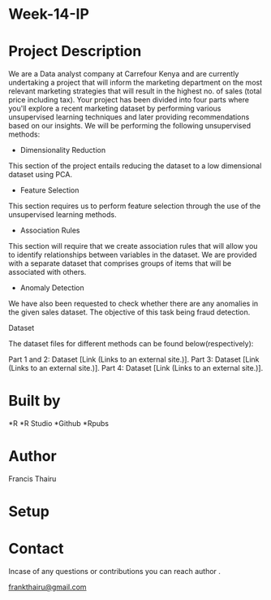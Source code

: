 # Week-14-IP

# Project Description
We are a Data analyst company at Carrefour Kenya and are currently undertaking a project that will inform the marketing department on the most relevant marketing strategies that will result in the highest no. of sales (total price including tax). Your project has been divided into four parts where you'll explore a recent marketing dataset by performing various unsupervised learning techniques and later providing recommendations based on our insights.
We will be performing the following unsupervised methods:

* Dimensionality Reduction

This section of the project entails reducing the dataset to a low dimensional dataset using PCA. 

* Feature Selection

This section requires us to perform feature selection through the use of the unsupervised learning methods.

* Association Rules

This section will require that we create association rules that will allow you to identify relationships between variables in the dataset. We are provided with a separate dataset that comprises groups of items that will be associated with others. 

* Anomaly Detection

We have also been requested to check whether there are any anomalies in the given sales dataset. The objective of this task being fraud detection.

Dataset

The dataset files for different methods can be found below(respectively):

Part 1 and 2: Dataset [Link (Links to an external site.)].
Part 3: Dataset [Link (Links to an external site.)].
Part 4: Dataset [Link (Links to an external site.)].


# Built by

*R
*R Studio
*Github
*Rpubs

# Author

Francis Thairu

# Setup



# Contact

Incase of any questions or contributions you can reach author .

frankthairu@gmail.com
